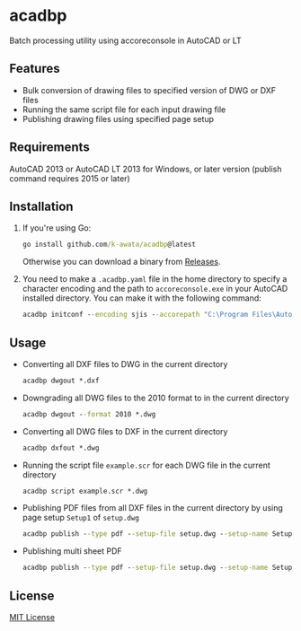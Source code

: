 # acadbp

Batch processing utility using accoreconsole in AutoCAD or LT

## Features

- Bulk conversion of drawing files to specified version of DWG or DXF files
- Running the same script file for each input drawing file
- Publishing drawing files using specified page setup

## Requirements

AutoCAD 2013 or AutoCAD LT 2013 for Windows, or later version (publish command requires 2015 or later)

## Installation

1. If you're using Go:

   ```bat
   go install github.com/k-awata/acadbp@latest
   ```

   Otherwise you can download a binary from [Releases](https://github.com/k-awata/acadbp/releases).

2. You need to make a `.acadbp.yaml` file in the home directory to specify a character encoding and the path to `accoreconsole.exe` in your AutoCAD installed directory. You can make it with the following command:

   ```bat
   acadbp initconf --encoding sjis --accorepath "C:\Program Files\Autodesk\<your-acad-ver>\accoreconsole.exe"
   ```

## Usage

- Converting all DXF files to DWG in the current directory

  ```bat
  acadbp dwgout *.dxf
  ```

- Downgrading all DWG files to the 2010 format to in the current directory

  ```bat
  acadbp dwgout --format 2010 *.dwg
  ```

- Converting all DWG files to DXF in the current directory

  ```bat
  acadbp dxfout *.dwg
  ```

- Running the script file `example.scr` for each DWG file in the current directory

  ```bat
  acadbp script example.scr *.dwg
  ```

- Publishing PDF files from all DXF files in the current directory by using page setup `Setup1` of `setup.dwg`

  ```bat
  acadbp publish --type pdf --setup-file setup.dwg --setup-name Setup1 *.dxf
  ```

- Publishing multi sheet PDF

  ```bat
  acadbp publish --type pdf --setup-file setup.dwg --setup-name Setup1 --multi multi-sheet.pdf *.dxf
  ```

## License

[MIT License](LICENSE)
